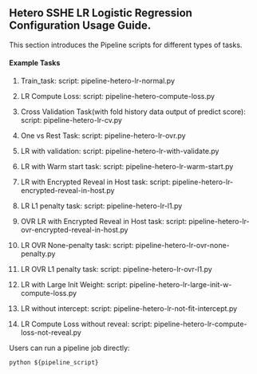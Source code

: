## Hetero SSHE LR Logistic Regression Configuration Usage Guide.

This section introduces the Pipeline scripts for different types of tasks.

#### Example Tasks

1. Train_task:
    script: pipeline-hetero-lr-normal.py

2. LR  Compute Loss:
    script: pipeline-hetero-compute-loss.py

3. Cross Validation Task(with fold history data output of predict score):
    script: pipeline-hetero-lr-cv.py

4. One vs Rest Task:
    script: pipeline-hetero-lr-ovr.py

5. LR with validation:
    script: pipeline-hetero-lr-with-validate.py

6. LR with Warm start task:
    script: pipeline-hetero-lr-warm-start.py

7. LR with Encrypted Reveal in Host task:
    script: pipeline-hetero-lr-encrypted-reveal-in-host.py

8. LR L1 penalty task:
    script: pipeline-hetero-lr-l1.py

9. OVR LR with Encrypted Reveal in Host task:
    script: pipeline-hetero-lr-ovr-encrypted-reveal-in-host.py

10. LR OVR None-penalty task:
    script: pipeline-hetero-lr-ovr-none-penalty.py

11. LR OVR L1 penalty task:
    script: pipeline-hetero-lr-ovr-l1.py

12. LR with Large Init Weight:
    script: pipeline-hetero-lr-large-init-w-compute-loss.py

13. LR without intercept:
    script: pipeline-hetero-lr-not-fit-intercept.py

14. LR Compute Loss without reveal:
    script: pipeline-hetero-lr-compute-loss-not-reveal.py


Users can run a pipeline job directly:

    python ${pipeline_script}
